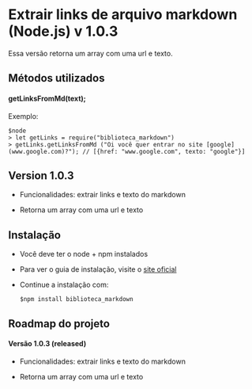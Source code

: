 # Extrair links de arquivo markdown (Node.js) v 1.0.3

Essa versão retorna um array com uma url e texto.

## Métodos utilizados

#### getLinksFromMd(text);

Exemplo:

    $node
    > let getLinks = require("biblioteca_markdown")
    > getLinks.getLinksFromMd ("Oi você quer entrar no site [google] (www.google.com)?"); // [{href: "www.google.com", texto: "google"}]

## Version 1.0.3

- Funcionalidades: extrair links e texto do markdown

- Retorna um array com uma url e texto

## Instalação

- Você deve ter o node + npm instalados

- Para ver o guia de instalação, visite o [site oficial](https://www.npmjs.com/get-npm) 

- Continue a instalação com:

      $npm install biblioteca_markdown

## Roadmap do projeto

#### Versão 1.0.3 (released)

- Funcionalidades: extrair links e texto do markdown

- Retorna um array com uma url e texto
